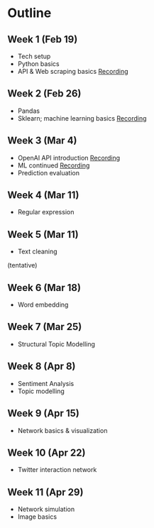 # Outline
## Week 1 (Feb 19)
- Tech setup
- Python basics
- API & Web scraping basics [Recording](https://hkust.zoom.us/rec/share/vDPVCSscq4rgJpGpRmM7QigAnNC9UUeM8GLjpKW6yUiq_he_eiXXHnC804EvAhJ7.aq0gJJICgRuN9n8g?startTime=1709531942000)

## Week 2 (Feb 26)
- Pandas 
- Sklearn; machine learning basics [Recording](https://hkust.zoom.us/rec/share/vDPVCSscq4rgJpGpRmM7QigAnNC9UUeM8GLjpKW6yUiq_he_eiXXHnC804EvAhJ7.aq0gJJICgRuN9n8g?startTime=1709533281000)

## Week 3 (Mar 4)
- OpenAI API introduction [Recording](https://hkust.zoom.us/rec/share/w9B8tQndFrMA00vKoc1iH7-MadxGVfXMPR4GzgcMU7K60zrbU0-QcnlIvtXrQrr1.kX7WrKRiEypvscKr?startTime=1709546499000)
- ML continued [Recording](https://hkust.zoom.us/rec/share/zEzRmTU3F5zasFXmqDAXDJNjsVsc805Ea8bvebn7MHbyWouFHep1_P4Bbds8WfNO.G1hlpO7BgwfGWNdP?startTime=1709535358000)
- Prediction evaluation

## Week 4 (Mar 11) 
- Regular expression 

## Week 5 (Mar 11) 
- Text cleaning

(tentative)
## Week 6 (Mar 18)
- Word embedding

## Week 7 (Mar 25)
- Structural Topic Modelling

## Week 8 (Apr 8)
- Sentiment Analysis
- Topic modelling

## Week 9 (Apr 15)
- Network basics & visualization 

## Week 10 (Apr 22)
- Twitter interaction network

## Week 11 (Apr 29)
- Network simulation
- Image basics
